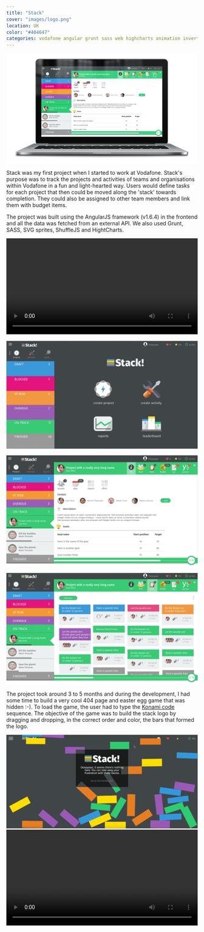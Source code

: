 ```yaml
---
title: "Stack"
cover: "images/logo.png"
location: UK
color: "#404647"
categories: vodafone angular grunt sass web highcharts animation inverted
---
```


![](./images/0.jpg)

Stack was my first project when I started to work at Vodafone. Stack's purpose was to track the projects and activities of teams and organisations within Vodafone in a fun and light-hearted way. Users would define tasks for each project that then could be moved along the 'stack' towards completion. They could also be assigned to other team members and link them with budget items.

The project was built using the AngularJS framework (v1.6.4) in the frontend and all the data was fetched from an external API. We also used Grunt, SASS, SVG sprites, ShuffleJS and HightCharts.

<video class="full-img" width="100%" controls>
  <source src="./images/stack_v1.4.mp4" type="video/mp4" />
</video>

![](./images/1.jpg)

![](./images/2.jpg)

![](./images/3.jpg)

The project took around 3 to 5 months and during the development, I had some time to build a very cool 404 page and easter egg game that was hidden :-). To load the game, the user had to type the [Konami code](https://en.wikipedia.org/wiki/Konami_Code) sequence. The objective of the game was to build the stack logo by dragging and dropping, in the correct order and color, the bars that formed the logo.

<img class="gif" src="./images/stack-404-error.gif" alt="404 page" />

<video class="full-img" width="100%" controls>
  <source src="./images/stack-easter-egg.mp4" type="video/mp4" />
</video>
